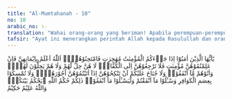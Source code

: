 ```yaml
---
title: "Al-Mumtahanah - 10"
no: 10
arabic_no: ١٠
translation: "Wahai orang-orang yang beriman! Apabila perempuan-perempuan mukmin datang berhijrah kepadamu, maka hendaklah kamu uji (keimanan) mereka. Allah lebih mengetahui tentang keimanan mereka; jika kamu telah mengetahui bahwa mereka (benar-benar) beriman maka janganlah kamu kembalikan mereka kepada orang-orang kafir (suami-suami mereka). Mereka tidak halal bagi orang-orang kafir itu dan orang-orang kafir itu tidak halal bagi mereka. Dan berikanlah kepada (suami) mereka mahar yang telah mereka berikan. Dan tidak ada dosa bagimu menikahi mereka apabila kamu bayar kepada mereka maharnya. Dan janganlah kamu tetap berpegang pada tali (pernikahan) dengan perempuan-perempuan kafir; dan hendaklah kamu minta kembali mahar yang telah kamu berikan; dan (jika suaminya tetap kafir) biarkan mereka meminta kembali mahar yang telah mereka bayar (kepada mantan istrinya yang telah beriman). Demikianlah hukum Allah yang ditetapkan-Nya di antara kamu. Dan Allah Maha Mengetahui, Mahabijaksana."
tafsir: "Ayat ini menerangkan perintah Allah kepada Rasulullah dan orang-orang yang beriman tentang sikap yang harus diambil, jika seorang perempuan beriman yang berasal dari daerah kafir datang menghadap atau minta perlindungan. Allah menyatakan bahwa apabila datang seorang perempuan dari daerah kafir yang mengucapkan dua kalimat syahadat dan tidak tampak padanya tanda-tanda keingkaran dan kemunafikan, maka perlu diperiksa lebih dahulu, apakah mereka benar telah beriman, atau datang karena melarikan diri dari suaminya, sedangkan ia sebenarnya tidak beriman.\n\nAllah memerintahkan yang demikian itu bukan karena Dia tidak mengetahui hal ihwal mereka. Allah Maha Mengetahui hakikat iman mereka, bahkan mengetahui semua yang terbesit dalam hati mereka. Akan tetapi, untuk kewaspadaan dan berjaga-jaga di kalangan kaum Muslimin yang sedang berperang menghadapi orang-orang kafir, maka usaha-usaha mengadakan penelitian itu harus dilakukan, walaupun orang itu kerabat sendiri.\n\nJika dalam pemeriksaan itu terbukti mereka adalah orang-orang yang beriman, maka jangan sekali-kali kaum Muslimin mengembalikan mereka ke daerah kafir, sebab perempuan-perempuan yang beriman tidak halal lagi bagi suaminya yang kafir. Sebaliknya, pria-pria yang kafir tidak halal bagi perempuan yang beriman.\n\nDari ayat ini dapat ditetapkan suatu hukum yang menyatakan bahwa jika seorang istri telah masuk Islam, berarti sejak itu ia telah bercerai dengan suaminya yang masih kafir. Oleh karena itu, ia haram kembali kepada suaminya. Ayat ini juga menguatkan hukum yang menyatakan bahwa haram hukumnya seorang perempuan muslimat kawin dengan laki-laki kafir.\n\nKemudian Allah menetapkan agar mas kawin yang telah diterima istri yang masuk Islam itu dikembalikan kepada suaminya. Menurut Imam Syafi'i, istri wajib mengembalikan mahar itu jika pihak suaminya yang kafir itu memintanya. Jika pihak suami tidak memintanya, maka mahar itu tidak wajib dikembalikan. Sebagian ulama berpendapat bahwa mahar yang wajib dikembalikan itu jika suaminya termasuk orang yang telah melakukan perjanjian damai dengan kaum Muslimin, sedang bagi suami yang tidak termasuk dalam perjanjian damai dengan kaum Muslimin maharnya tidak wajib dikembalikan. Sebagian ulama lain berpendapat bahwa hukum pengembalian mahar itu bukan wajib tetapi sunah dan itu pun jika diminta oleh suaminya.\n\nSementara itu kaum Muslimin dibolehkan mengawini perempuan-perempuan mukminat yang berhijrah itu dengan membayar mahar. Hal ini berarti bahwa perempuan itu tidak boleh dijadikan budak, karena mereka bukan berasal dari tawanan perang. Allah menganjurkan kaum Muslimin mengawini mereka agar diri mereka terpelihara. \n\nAllah menerangkan bahwa penyebab larangan melanjutkan perkawinan istri yang beriman dengan suami yang kafir itu adalah karena tidak akan ada hubungan perkawinan antara perempuan-perempuan yang sudah beriman dengan suami-suami mereka yang masih kafir dan berada di daerah kafir. Akad perkawinan mereka tidak berlaku lagi sejak sang istri masuk Islam. Sebaliknya jika yang pergi ke daerah kafir itu adalah istri-istri yang beriman kemudian ia menjadi kafir, kaum Muslimin diperintahkan untuk membiarkan mereka pergi. Akan tetapi, mereka harus mengembalikan barang-barang yang pernah diberikan suaminya yang Muslim.\n\nSemua yang disebutkan itu adalah hukum-hukum Allah yang wajib ditaati oleh setiap orang yang menghambakan diri kepada-Nya, karena dalam menetapkan hukum-Nya, Allah Maha Mengetahui kesanggupan hamba yang akan memikul hukum itu dan mengetahui sesuatu yang paling baik dilakukan oleh hamba-hamba-Nya. Dalam menetapkan hukum itu, Allah juga mengetahui faedah dan akibat menetapkan hukum serta keserasian hukum itu bagi yang memikulnya."
---
```

يٰٓاَيُّهَا الَّذِيْنَ اٰمَنُوْٓا اِذَا جَاۤءَكُمُ الْمُؤْمِنٰتُ مُهٰجِرٰتٍ فَامْتَحِنُوْهُنَّۗ  اَللّٰهُ اَعْلَمُ بِاِيْمَانِهِنَّ فَاِنْ عَلِمْتُمُوْهُنَّ مُؤْمِنٰتٍ فَلَا تَرْجِعُوْهُنَّ اِلَى الْكُفَّارِۗ  لَا هُنَّ حِلٌّ لَّهُمْ وَلَا هُمْ يَحِلُّوْنَ لَهُنَّۗ وَاٰتُوْهُمْ مَّآ اَنْفَقُوْاۗ وَلَا جُنَاحَ عَلَيْكُمْ اَنْ تَنْكِحُوْهُنَّ اِذَآ اٰتَيْتُمُوْهُنَّ اُجُوْرَهُنَّۗ وَلَا تُمْسِكُوْا بِعِصَمِ الْكَوَافِرِ وَسْـَٔلُوْا مَآ اَنْفَقْتُمْ وَلْيَسْـَٔلُوْا مَآ اَنْفَقُوْاۗ ذٰلِكُمْ حُكْمُ اللّٰهِ ۗيَحْكُمُ بَيْنَكُمْۗ وَاللّٰهُ عَلِيْمٌ حَكِيْمٌ 